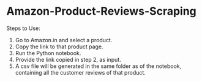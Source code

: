# Amazon-Product-Reviews-Scraping

Steps to Use:
1. Go to Amazon.in and select a product.
2. Copy the link to that product page.
3. Run the Python notebook.
4. Provide the link copied in step 2, as input.
5. A csv file will be generated in the same folder as of the notebook, containing all the customer reviews of that product.
